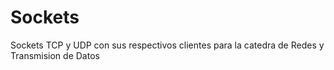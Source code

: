 # Sockets
Sockets TCP y UDP con sus respectivos clientes para la catedra de Redes y Transmision de Datos
